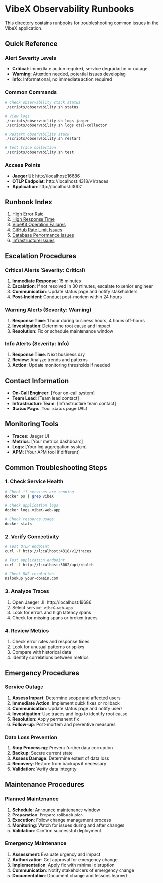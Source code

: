 # VibeX Observability Runbooks

This directory contains runbooks for troubleshooting common issues in the VibeX application.

## Quick Reference

### Alert Severity Levels

- **Critical**: Immediate action required, service degradation or outage
- **Warning**: Attention needed, potential issues developing
- **Info**: Informational, no immediate action required

### Common Commands

```bash
# Check observability stack status
./scripts/observability.sh status

# View logs
./scripts/observability.sh logs jaeger
./scripts/observability.sh logs otel-collector

# Restart observability stack
./scripts/observability.sh restart

# Test trace collection
./scripts/observability.sh test
```

### Access Points

- **Jaeger UI**: http://localhost:16686
- **OTLP Endpoint**: http://localhost:4318/v1/traces
- **Application**: http://localhost:3002

## Runbook Index

1. [High Error Rate](./high-error-rate.md)
2. [High Response Time](./high-response-time.md)
3. [VibeKit Operation Failures](./vibekit-failures.md)
4. [GitHub Rate Limit Issues](./github-rate-limit.md)
5. [Database Performance Issues](./database-performance.md)
6. [Infrastructure Issues](./infrastructure-issues.md)

## Escalation Procedures

### Critical Alerts (Severity: Critical)
1. **Immediate Response**: 15 minutes
2. **Escalation**: If not resolved in 30 minutes, escalate to senior engineer
3. **Communication**: Update status page and notify stakeholders
4. **Post-Incident**: Conduct post-mortem within 24 hours

### Warning Alerts (Severity: Warning)
1. **Response Time**: 1 hour during business hours, 4 hours off-hours
2. **Investigation**: Determine root cause and impact
3. **Resolution**: Fix or schedule maintenance window

### Info Alerts (Severity: Info)
1. **Response Time**: Next business day
2. **Review**: Analyze trends and patterns
3. **Action**: Update monitoring thresholds if needed

## Contact Information

- **On-Call Engineer**: [Your on-call system]
- **Team Lead**: [Team lead contact]
- **Infrastructure Team**: [Infrastructure team contact]
- **Status Page**: [Your status page URL]

## Monitoring Tools

- **Traces**: Jaeger UI
- **Metrics**: [Your metrics dashboard]
- **Logs**: [Your log aggregation system]
- **APM**: [Your APM tool if different]

## Common Troubleshooting Steps

### 1. Check Service Health
```bash
# Check if services are running
docker ps | grep vibeX

# Check application logs
docker logs vibeX-web-app

# Check resource usage
docker stats
```

### 2. Verify Connectivity
```bash
# Test OTLP endpoint
curl -f http://localhost:4318/v1/traces

# Test application endpoint
curl -f http://localhost:3002/api/health

# Check DNS resolution
nslookup your-domain.com
```

### 3. Analyze Traces
1. Open Jaeger UI: http://localhost:16686
2. Select service: `vibeX-web-app`
3. Look for errors and high latency spans
4. Check for missing spans or broken traces

### 4. Review Metrics
1. Check error rates and response times
2. Look for unusual patterns or spikes
3. Compare with historical data
4. Identify correlations between metrics

## Emergency Procedures

### Service Outage
1. **Assess Impact**: Determine scope and affected users
2. **Immediate Action**: Implement quick fixes or rollback
3. **Communication**: Update status page and notify users
4. **Investigation**: Use traces and logs to identify root cause
5. **Resolution**: Apply permanent fix
6. **Follow-up**: Post-mortem and preventive measures

### Data Loss Prevention
1. **Stop Processing**: Prevent further data corruption
2. **Backup**: Secure current state
3. **Assess Damage**: Determine extent of data loss
4. **Recovery**: Restore from backups if necessary
5. **Validation**: Verify data integrity

## Maintenance Procedures

### Planned Maintenance
1. **Schedule**: Announce maintenance window
2. **Preparation**: Prepare rollback plan
3. **Execution**: Follow change management process
4. **Monitoring**: Watch for issues during and after changes
5. **Validation**: Confirm successful deployment

### Emergency Maintenance
1. **Assessment**: Evaluate urgency and impact
2. **Authorization**: Get approval for emergency change
3. **Implementation**: Apply fix with minimal disruption
4. **Communication**: Notify stakeholders of emergency change
5. **Documentation**: Document change and lessons learned
